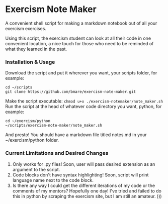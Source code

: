 # Exercism Note Maker
A convenient shell script for making a markdown notebook out of all your exercism exercises.

Using this script, the exercism student can look at all their code in one convenient location, a nice touch for those who need to be reminded of what they learned in the past.

### Installation & Usage
Download the script and put it wherever you want, your scripts folder, for example:
```shell
cd ~/scripts
git clone https://github.com/bmare/exercism-note-maker.git
```
Make the script executable:
`chmod u+x ./exercism-notemaker/note_maker.sh`
Run the script at the head of whatever code directory you want, python, for example:
```shell
cd ~/exercism/python
~/scripts/exercism-note-maker/note_maker.sh
```
And presto! You should have a markdown file titled notes.md in your ~/exercism/python folder.


### Current Limitations and Desired Changes
1. Only works for .py files! Soon, user will pass desired extension as an argument to the script.
2. Code blocks don't have syntax highlighting! Soon, script will print language name next to the code block.
3. Is there any way I could get the different iterations of my code or the comments of my mentors? Hopefully one day! I've tried and failed to do this in python by scraping the exercism site, but I am still an amateur. )))
